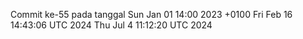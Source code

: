 Commit ke-55 pada tanggal Sun Jan 01 14:00 2023 +0100
Fri Feb 16 14:43:06 UTC 2024
Thu Jul  4 11:12:20 UTC 2024
